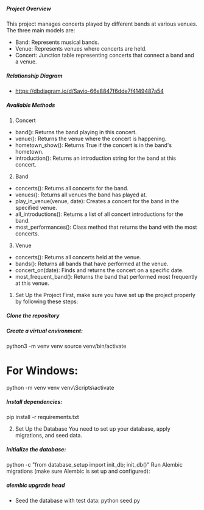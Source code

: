 ##### Project Overview
This project manages concerts played by different bands at various venues. The three main models are:

- Band: Represents musical bands.
- Venue: Represents venues where concerts are held.
- Concert: Junction table representing concerts that connect a band and a venue.

##### Relationship Diagram
 - https://dbdiagram.io/d/Savio-66e8847f6dde7f4149487a54

##### Available Methods
1. Concert
 - band(): Returns the band playing in this concert.
 - venue(): Returns the venue where the concert is happening.
 - hometown_show(): Returns True if the concert is in the band's hometown.
 - introduction(): Returns an introduction string for the band at this concert.
2. Band
 - concerts(): Returns all concerts for the band.
 - venues(): Returns all venues the band has played at.
 - play_in_venue(venue, date): Creates a concert for the band in the specified venue.
 - all_introductions(): Returns a list of all concert introductions for the band.
 - most_performances(): Class method that returns the band with the most concerts.
3. Venue
 - concerts(): Returns all concerts held at the venue.
 - bands(): Returns all bands that have performed at the venue.
 - concert_on(date): Finds and returns the concert on a specific date.
 - most_frequent_band(): Returns the band that performed most frequently at this venue.


 1. Set Up the Project
First, make sure you have set up the project properly by following these steps:

##### Clone the repository

##### Create a virtual environment:
python3 -m venv venv
source venv/bin/activate   

# For Windows: 
python -m venv venv 
venv\Scripts\activate

##### Install dependencies:
 pip install -r requirements.txt

2. Set Up the Database
You need to set up your database, apply migrations, and seed data.

##### Initialize the database:
 python -c "from database_setup import init_db; init_db()"
 Run Alembic migrations (make sure Alembic is set up and configured):


##### alembic upgrade head
- Seed the database with test data:
 python seed.py
